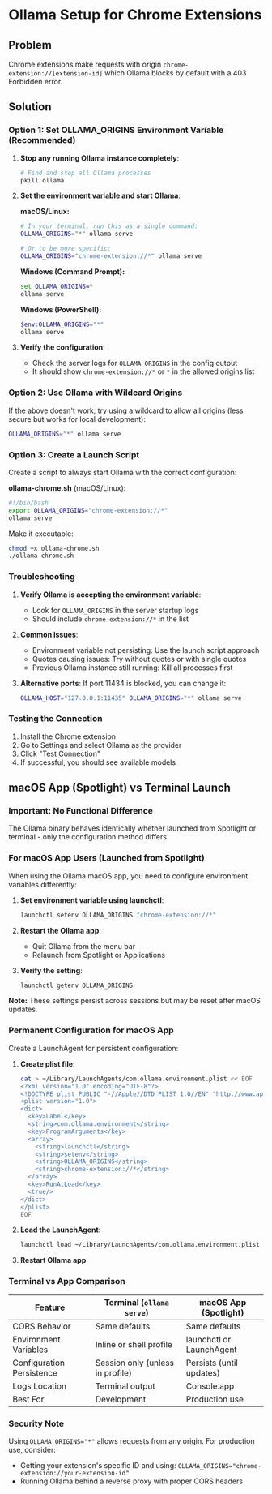 # Ollama Setup for Chrome Extensions

## Problem
Chrome extensions make requests with origin `chrome-extension://[extension-id]` which Ollama blocks by default with a 403 Forbidden error.

## Solution

### Option 1: Set OLLAMA_ORIGINS Environment Variable (Recommended)

1. **Stop any running Ollama instance completely**:
   ```bash
   # Find and stop all Ollama processes
   pkill ollama
   ```

2. **Set the environment variable and start Ollama**:
   
   **macOS/Linux:**
   ```bash
   # In your terminal, run this as a single command:
   OLLAMA_ORIGINS="*" ollama serve
   
   # Or to be more specific:
   OLLAMA_ORIGINS="chrome-extension://*" ollama serve
   ```
   
   **Windows (Command Prompt):**
   ```cmd
   set OLLAMA_ORIGINS=*
   ollama serve
   ```
   
   **Windows (PowerShell):**
   ```powershell
   $env:OLLAMA_ORIGINS="*"
   ollama serve
   ```

3. **Verify the configuration**:
   - Check the server logs for `OLLAMA_ORIGINS` in the config output
   - It should show `chrome-extension://*` or `*` in the allowed origins list

### Option 2: Use Ollama with Wildcard Origins

If the above doesn't work, try using a wildcard to allow all origins (less secure but works for local development):

```bash
OLLAMA_ORIGINS="*" ollama serve
```

### Option 3: Create a Launch Script

Create a script to always start Ollama with the correct configuration:

**ollama-chrome.sh** (macOS/Linux):
```bash
#!/bin/bash
export OLLAMA_ORIGINS="chrome-extension://*"
ollama serve
```

Make it executable:
```bash
chmod +x ollama-chrome.sh
./ollama-chrome.sh
```

### Troubleshooting

1. **Verify Ollama is accepting the environment variable**:
   - Look for `OLLAMA_ORIGINS` in the server startup logs
   - Should include `chrome-extension://*` in the list

2. **Common issues**:
   - Environment variable not persisting: Use the launch script approach
   - Quotes causing issues: Try without quotes or with single quotes
   - Previous Ollama instance still running: Kill all processes first

3. **Alternative ports**:
   If port 11434 is blocked, you can change it:
   ```bash
   OLLAMA_HOST="127.0.0.1:11435" OLLAMA_ORIGINS="*" ollama serve
   ```

### Testing the Connection

1. Install the Chrome extension
2. Go to Settings and select Ollama as the provider
3. Click "Test Connection"
4. If successful, you should see available models

## macOS App (Spotlight) vs Terminal Launch

### Important: No Functional Difference
The Ollama binary behaves identically whether launched from Spotlight or terminal - only the configuration method differs.

### For macOS App Users (Launched from Spotlight)

When using the Ollama macOS app, you need to configure environment variables differently:

1. **Set environment variable using launchctl**:
   ```bash
   launchctl setenv OLLAMA_ORIGINS "chrome-extension://*"
   ```

2. **Restart the Ollama app**:
   - Quit Ollama from the menu bar
   - Relaunch from Spotlight or Applications

3. **Verify the setting**:
   ```bash
   launchctl getenv OLLAMA_ORIGINS
   ```

**Note:** These settings persist across sessions but may be reset after macOS updates.

### Permanent Configuration for macOS App

Create a LaunchAgent for persistent configuration:

1. **Create plist file**:
   ```bash
   cat > ~/Library/LaunchAgents/com.ollama.environment.plist << EOF
   <?xml version="1.0" encoding="UTF-8"?>
   <!DOCTYPE plist PUBLIC "-//Apple//DTD PLIST 1.0//EN" "http://www.apple.com/DTDs/PropertyList-1.0.dtd">
   <plist version="1.0">
   <dict>
     <key>Label</key>
     <string>com.ollama.environment</string>
     <key>ProgramArguments</key>
     <array>
       <string>launchctl</string>
       <string>setenv</string>
       <string>OLLAMA_ORIGINS</string>
       <string>chrome-extension://*</string>
     </array>
     <key>RunAtLoad</key>
     <true/>
   </dict>
   </plist>
   EOF
   ```

2. **Load the LaunchAgent**:
   ```bash
   launchctl load ~/Library/LaunchAgents/com.ollama.environment.plist
   ```

3. **Restart Ollama app**

### Terminal vs App Comparison

| Feature | Terminal (`ollama serve`) | macOS App (Spotlight) |
|---------|---------------------------|----------------------|
| CORS Behavior | Same defaults | Same defaults |
| Environment Variables | Inline or shell profile | launchctl or LaunchAgent |
| Configuration Persistence | Session only (unless in profile) | Persists (until updates) |
| Logs Location | Terminal output | Console.app |
| Best For | Development | Production use |

### Security Note

Using `OLLAMA_ORIGINS="*"` allows requests from any origin. For production use, consider:
- Getting your extension's specific ID and using: `OLLAMA_ORIGINS="chrome-extension://your-extension-id"`
- Running Ollama behind a reverse proxy with proper CORS headers